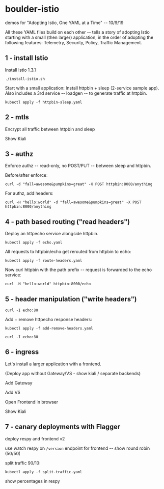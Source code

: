 # boulder-istio
demos for "Adopting Istio, One YAML at a Time" -- 10/9/19

All these YAML files build on each other -- tells a story of adopting Istio starting with a small (then larger) application, in the order of adopting the following features: Telemetry, Security, Policy, Traffic Management.

## 1 - install Istio

Install Istio 1.3.1

```
./install-istio.sh
```

Start with a small application: Install httpbin + sleep (2-service sample app). Also includes a 3rd service -- loadgen -- to generate traffic at httpbin.

```
kubectl apply -f httpbin-sleep.yaml
```

## 2 - mtls

Encrypt all traffic between httpbin and sleep

Show Kiali

## 3 - authz

Enforce authz -- read-only, no POST/PUT -- between sleep and httpbin.

Before/after enforce:
```
curl -d "fall=awesome&pumpkins=great" -X POST httpbin:8000/anything
```

For authz, add headers:

```
curl -H "hello:world" -d "fall=awesome&pumpkins=great" -X POST httpbin:8000/anything
```

## 4 - path based routing ("read headers")

Deploy an httpecho service alongside httpbin.

```
kubectl apply -f echo.yaml
```

All requests to httpbin/echo get rerouted from httpbin to echo:

```
kubectl apply -f route-headers.yaml
```

Now curl httpbin with the path prefix -- request is forwarded to the echo service:

```
curl -H "hello:world" httpbin:8000/echo
```

## 5 - header manipulation ("write headers")

```
curl -I echo:80
```

Add + remove httpecho response headers:

```
kubectl apply -f add-remove-headers.yaml
```

```
curl -I echo:80
```

## 6 - ingress

Let's install a larger application with a frontend.

(Deploy app without Gateway/VS - show kiali / separate backends)

Add Gateway

Add VS

Open Frontend in browser

Show Kiali

## 7 - canary deployments with Flagger

deploy respy and frontend v2

use watch respy on `/version` endpoint for frontend -- show round robin (50/50)

split traffic 90/10:

```
kubectl apply -f split-traffic.yaml
```

show percentages in respy


